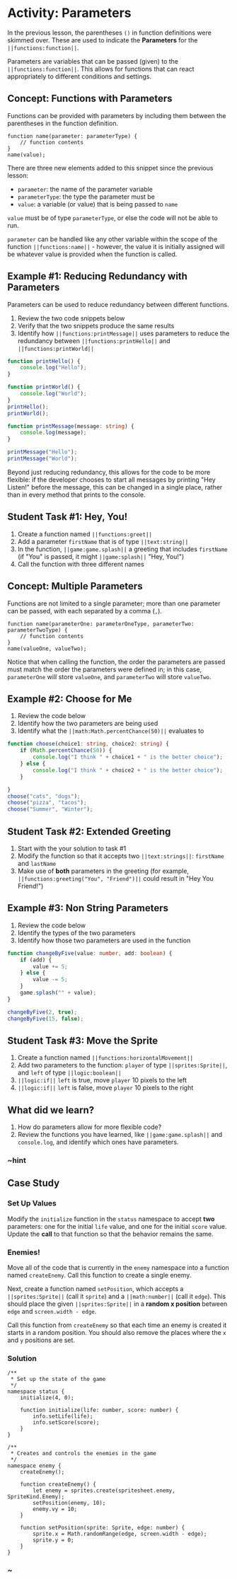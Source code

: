# Activity: Parameters

In the previous lesson, the parentheses ``()`` in function definitions were skimmed over. These are used to indicate the **Parameters** for the ``||functions:function||``.

Parameters are variables that can be passed (given) to the ``||functions:function||``. This allows for functions that can react appropriately to different conditions and settings.

## Concept: Functions with Parameters

Functions can be provided with parameters by including them between the parentheses in the function definition.

```typescript-ignore
function name(parameter: parameterType) {
    // function contents
}
name(value);
```

There are three new elements added to this snippet since the previous lesson:

* ``parameter``: the name of the parameter variable
* ``parameterType``: the type the parameter must be
* ``value``: a variable (or value) that is being passed to ``name``

``value`` must be of type ``parameterType``, or else the code will not be able to run.

``parameter`` can be handled like any other variable within the scope of the function ``||functions:name||`` - however, the value it is initially assigned will be whatever value is provided when the function is called.

## Example #1: Reducing Redundancy with Parameters

Parameters can be used to reduce redundancy between different functions.

1. Review the two code snippets below
2. Verify that the two snippets produce the same results
3. Identify how ``||functions:printMessage||`` uses parameters to reduce the redundancy between ``||functions:printHello||`` and ``||functions:printWorld||``

```typescript
function printHello() {
    console.log("Hello");
}

function printWorld() {
    console.log("World");
}
printHello();
printWorld();
```

```typescript
function printMessage(message: string) {
    console.log(message);
}

printMessage("Hello");
printMessage("World");
```

Beyond just reducing redundancy, this allows for the code to be more flexible: if the developer chooses to start all messages by printing "Hey Listen!" before the message, this can be changed in a single place, rather than in every method that prints to the console.

## Student Task #1: Hey, You!

1. Create a function named ``||functions:greet||``
2. Add a parameter ``firstName`` that is of type ``||text:string||``
3. In the function, ``||game:game.splash||`` a greeting that includes ``firstName`` (if "You" is passed, it might ``||game:splash||`` "Hey, You!")
4. Call the function with three different names

## Concept: Multiple Parameters

Functions are not limited to a single parameter; more than one parameter can be passed, with each separated by a comma (``,``).

```typescript-ignore
function name(parameterOne: parameterOneType, parameterTwo: parameterTwoType) {
    // function contents
}
name(valueOne, valueTwo);
```

Notice that when calling the function, the order the parameters are passed must match the order the parameters were defined in; in this case, ``parameterOne`` will store ``valueOne``, and ``parameterTwo`` will store ``valueTwo``.

## Example #2: Choose for Me

1. Review the code below
2. Identify how the two parameters are being used
3. Identify what the ``||math:Math.percentChance(50)||`` evaluates to

```typescript
function choose(choice1: string, choice2: string) {
    if (Math.percentChance(50)) {
        console.log("I think " + choice1 + " is the better choice");
    } else {
        console.log("I think " + choice2 + " is the better choice");
    }

}
choose("cats", "dogs");
choose("pizza", "tacos");
choose("Summer", "Winter");
```

## Student Task #2: Extended Greeting

1. Start with the your solution to task #1
2. Modify the function so that it accepts two ``||text:strings||``: ``firstName`` and ``lastName``
3. Make use of **both** parameters in the greeting (for example, ``||functions:greeting("You", "Friend")||`` could result in "Hey You Friend!")

## Example #3: Non String Parameters

1. Review the code below
2. Identify the types of the two parameters
3. Identify how those two parameters are used in the function

```typescript
function changeByFive(value: number, add: boolean) {
    if (add) {
        value += 5;
    } else {
        value -= 5;
    }
    game.splash("" + value);
}

changeByFive(2, true);
changeByFive(15, false);
```

## Student Task #3: Move the Sprite

1. Create a function named ``||functions:horizontalMovement||``
2. Add two parameters to the function: ``player`` of type ``||sprites:Sprite||``, and ``left`` of type ``||logic:boolean||``
3. ``||logic:if||`` ``left`` is true, move ``player`` 10 pixels to the left
4. ``||logic:if||`` ``left`` is false, move ``player`` 10 pixels to the right

## What did we learn?

1. How do parameters allow for more flexible code?
2. Review the functions you have learned, like ``||game:game.splash||`` and ``console.log``, and identify which ones have parameters.

### ~hint

## Case Study

### Set Up Values

Modify the ``initialize`` function in the ``status`` namespace to accept **two** parameters: one for the initial ``life`` value, and one for the initial ``score`` value. Update the **call** to that function so that the behavior remains the same.

### Enemies!

Move all of the code that is currently in the ``enemy`` namespace into a function named ``createEnemy``. Call this function to create a single enemy.

Next, create a function named ``setPosition``, which accepts a ``||sprites:Sprite||`` (call it ``sprite``) and a ``||math:number||`` (call it ``edge``). This should place the given ``||sprites:Sprite||`` in a **random x position** between ``edge`` and ``screen.width - edge``.

Call this function from ``createEnemy`` so that each time an enemy is created it starts in a random position. You should also remove the places where the ``x`` and ``y`` positions are set.

### Solution

```typescript-ignore
/**
 * Set up the state of the game
 */
namespace status {
    initialize(4, 0);

    function initialize(life: number, score: number) {
        info.setLife(life);
        info.setScore(score);
    }
}

/**
 * Creates and controls the enemies in the game
 */
namespace enemy {
    createEnemy();

    function createEnemy() {
        let enemy = sprites.create(spritesheet.enemy, SpriteKind.Enemy);
        setPosition(enemy, 10);
        enemy.vy = 10;
    }

    function setPosition(sprite: Sprite, edge: number) {
        sprite.x = Math.randomRange(edge, screen.width - edge);
        sprite.y = 0;
    }
}
```

### ~
